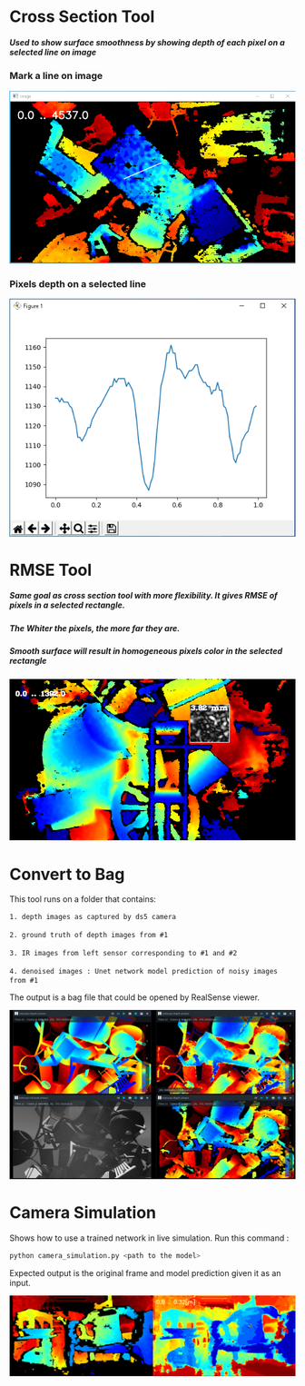 # Cross Section Tool

##### Used to show surface smoothness by showing depth of each pixel on a selected line on image


### Mark a line on image
![foxdemo](../images/cross_section_img.png)


### Pixels depth on a selected line
![foxdemo](../images/cross_section_fig.PNG)


# RMSE Tool
##### Same goal as cross section tool with more flexibility. It gives RMSE of pixels in a selected rectangle.
##### The Whiter the pixels, the more far they are. 
##### Smooth surface will result in homogeneous pixels color in the selected rectangle
![foxdemo](../images/rmse.PNG)

# Convert to Bag
This tool runs on a folder that contains:

	1. depth images as captured by ds5 camera
	
	2. ground truth of depth images from #1
	
	3. IR images from left sensor corresponding to #1 and #2
	
	4. denoised images : Unet network model prediction of noisy images from #1
	
The output is a bag file that could be opened by RealSense viewer.

![foxdemo](../images/conver_to_bag.PNG)

# Camera Simulation
Shows how to use a trained network in live simulation. Run this command :

```py
python camera_simulation.py <path to the model>
```

Expected output is the original frame and model prediction given it as an input. 

![foxdemo](../images/camera_simulation_01.PNG)

